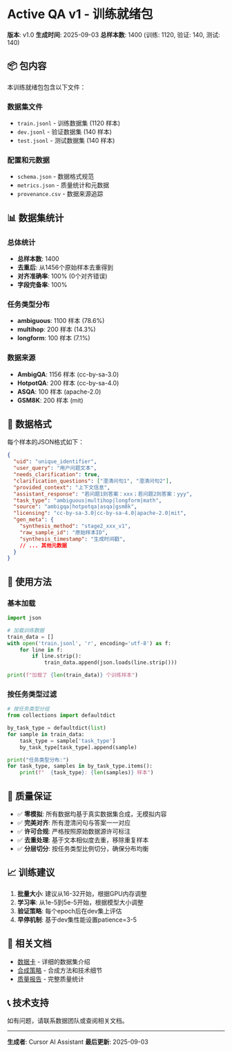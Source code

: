 # Active QA v1 - 训练就绪包

**版本**: v1.0
**生成时间**: 2025-09-03
**总样本数**: 1400 (训练: 1120, 验证: 140, 测试: 140)

## 📦 包内容

本训练就绪包包含以下文件：

### 数据集文件
- `train.jsonl` - 训练数据集 (1120 样本)
- `dev.jsonl` - 验证数据集 (140 样本)
- `test.jsonl` - 测试数据集 (140 样本)

### 配置和元数据
- `schema.json` - 数据格式规范
- `metrics.json` - 质量统计和元数据
- `provenance.csv` - 数据来源追踪

## 📊 数据集统计

### 总体统计
- **总样本数**: 1400
- **去重后**: 从1456个原始样本去重得到
- **对齐准确率**: 100% (0个对齐错误)
- **字段完备率**: 100%

### 任务类型分布
- **ambiguous**: 1100 样本 (78.6%)
- **multihop**: 200 样本 (14.3%)
- **longform**: 100 样本 (7.1%)

### 数据来源
- **AmbigQA**: 1156 样本 (cc-by-sa-3.0)
- **HotpotQA**: 200 样本 (cc-by-sa-4.0)
- **ASQA**: 100 样本 (apache-2.0)
- **GSM8K**: 200 样本 (mit)

## 🔧 数据格式

每个样本的JSON格式如下：

```json
{
  "uid": "unique_identifier",
  "user_query": "用户问题文本",
  "needs_clarification": true,
  "clarification_questions": ["澄清问句1", "澄清问句2"],
  "provided_context": "上下文信息",
  "assistant_response": "若问题1则答案：xxx；若问题2则答案：yyy",
  "task_type": "ambiguous|multihop|longform|math",
  "source": "ambigqa|hotpotqa|asqa|gsm8k",
  "licensing": "cc-by-sa-3.0|cc-by-sa-4.0|apache-2.0|mit",
  "gen_meta": {
    "synthesis_method": "stage2_xxx_v1",
    "raw_sample_id": "原始样本ID",
    "synthesis_timestamp": "生成时间戳",
    // ... 其他元数据
  }
}
```

## 🚀 使用方法

### 基本加载
```python
import json

# 加载训练数据
train_data = []
with open('train.jsonl', 'r', encoding='utf-8') as f:
    for line in f:
        if line.strip():
            train_data.append(json.loads(line.strip()))

print(f"加载了 {len(train_data)} 个训练样本")
```

### 按任务类型过滤
```python
# 按任务类型分组
from collections import defaultdict

by_task_type = defaultdict(list)
for sample in train_data:
    task_type = sample['task_type']
    by_task_type[task_type].append(sample)

print("任务类型分布:")
for task_type, samples in by_task_type.items():
    print(f"  {task_type}: {len(samples)} 样本")
```

## 🎯 质量保证

- ✅ **零模拟**: 所有数据均基于真实数据集合成，无模拟内容
- ✅ **完美对齐**: 所有澄清问句与答案一一对应
- ✅ **许可合规**: 严格按照原始数据源许可标注
- ✅ **去重处理**: 基于文本相似度去重，移除重复样本
- ✅ **分层切分**: 按任务类型比例切分，确保分布均衡

## 📈 训练建议

1. **批量大小**: 建议从16-32开始，根据GPU内存调整
2. **学习率**: 从1e-5到5e-5开始，根据模型大小调整
3. **验证策略**: 每个epoch后在dev集上评估
4. **早停机制**: 基于dev集性能设置patience=3-5

## 🔗 相关文档

- [数据卡](../docs/dataset_card_active_qa_v1.md) - 详细的数据集介绍
- [合成策略](../../docs/stage2_plan_and_decisions.md) - 合成方法和技术细节
- [质量报告](../../data/processed/active_qa_v1/metrics.json) - 完整质量统计

## 📞 技术支持

如有问题，请联系数据团队或查阅相关文档。

---
**生成者**: Cursor AI Assistant
**最后更新**: 2025-09-03
